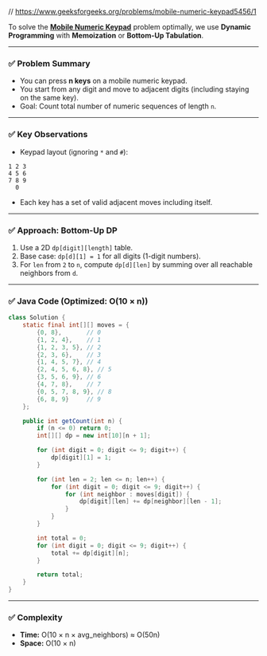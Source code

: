// https://www.geeksforgeeks.org/problems/mobile-numeric-keypad5456/1

To solve the [**Mobile Numeric Keypad**](https://www.geeksforgeeks.org/problems/mobile-numeric-keypad5456/1) problem optimally, we use **Dynamic Programming** with **Memoization** or **Bottom-Up Tabulation**.

---

### ✅ **Problem Summary**

* You can press **n keys** on a mobile numeric keypad.
* You start from any digit and move to adjacent digits (including staying on the same key).
* Goal: Count total number of numeric sequences of length `n`.

---

### ✅ **Key Observations**

* Keypad layout (ignoring `*` and `#`):

```
1 2 3
4 5 6
7 8 9
  0
```

* Each key has a set of valid adjacent moves including itself.

---

### ✅ **Approach: Bottom-Up DP**

1. Use a 2D `dp[digit][length]` table.
2. Base case: `dp[d][1] = 1` for all digits (1-digit numbers).
3. For `len` from `2` to `n`, compute `dp[d][len]` by summing over all reachable neighbors from `d`.

---

### ✅ **Java Code (Optimized: O(10 × n))**

```java
class Solution {
    static final int[][] moves = {
        {0, 8},       // 0
        {1, 2, 4},    // 1
        {1, 2, 3, 5}, // 2
        {2, 3, 6},    // 3
        {1, 4, 5, 7}, // 4
        {2, 4, 5, 6, 8}, // 5
        {3, 5, 6, 9}, // 6
        {4, 7, 8},    // 7
        {0, 5, 7, 8, 9}, // 8
        {6, 8, 9}     // 9
    };

    public int getCount(int n) {
        if (n <= 0) return 0;
        int[][] dp = new int[10][n + 1];

        for (int digit = 0; digit <= 9; digit++) {
            dp[digit][1] = 1;
        }

        for (int len = 2; len <= n; len++) {
            for (int digit = 0; digit <= 9; digit++) {
                for (int neighbor : moves[digit]) {
                    dp[digit][len] += dp[neighbor][len - 1];
                }
            }
        }

        int total = 0;
        for (int digit = 0; digit <= 9; digit++) {
            total += dp[digit][n];
        }

        return total;
    }
}
```

---

### ✅ **Complexity**

* **Time:** O(10 × n × avg\_neighbors) ≈ O(50n)
* **Space:** O(10 × n)
